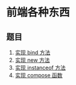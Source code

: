 # 前端各种东西  
## 题目  
1. [实现 bind 方法](https://github.com/linhaotxl/frontend/tree/master/packages/notes/src/NativeMethod/Bind)
2. [实现 new 方法](https://github.com/linhaotxl/frontend/tree/master/packages/notes/src/NativeMethod/New)
3. [实现 instanceof 方法](https://github.com/linhaotxl/frontend/tree/master/packages/notes/src/NativeMethod/InstanceOf)   
4. [实现 compose 函数](https://github.com/linhaotxl/frontend/tree/master/packages/notes/src/Compose)